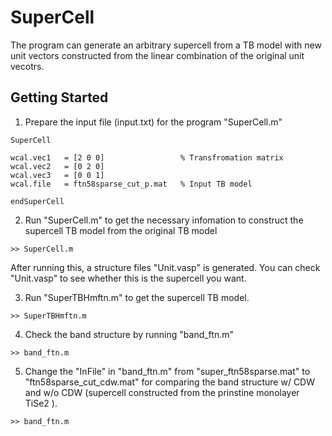 # SuperCell
The program can generate an arbitrary supercell from a TB model with new unit vectors constructed from the linear combination of the original unit vecotrs. 

## Getting Started 
1) Prepare the input file (input.txt) for the program "SuperCell.m"
```
SuperCell

wcal.vec1   = [2 0 0]                 % Transfromation matrix 
wcal.vec2   = [0 2 0]
wcal.vec3   = [0 0 1]
wcal.file   = ftn58sparse_cut_p.mat   % Input TB model 

endSuperCell
```
2) Run "SuperCell.m" to get the necessary infomation to construct the supercell TB model from the original TB model
```
>> SuperCell.m
```
After running this, a structure files "Unit.vasp" is generated. You can check "Unit.vasp" to see whether this is the supercell you want. 

3) Run "SuperTBHmftn.m" to get the supercell TB model. 
```
>> SuperTBHmftn.m
```
4) Check the band structure by running "band_ftn.m"
```
>> band_ftn.m
```

5) Change the "InFile" in "band_ftn.m" from "super_ftn58sparse.mat" to "ftn58sparse_cut_cdw.mat" for comparing the band structure w/ CDW and w/o CDW (supercell constructed from the prinstine monolayer TiSe2 ).
```
>> band_ftn.m
```

